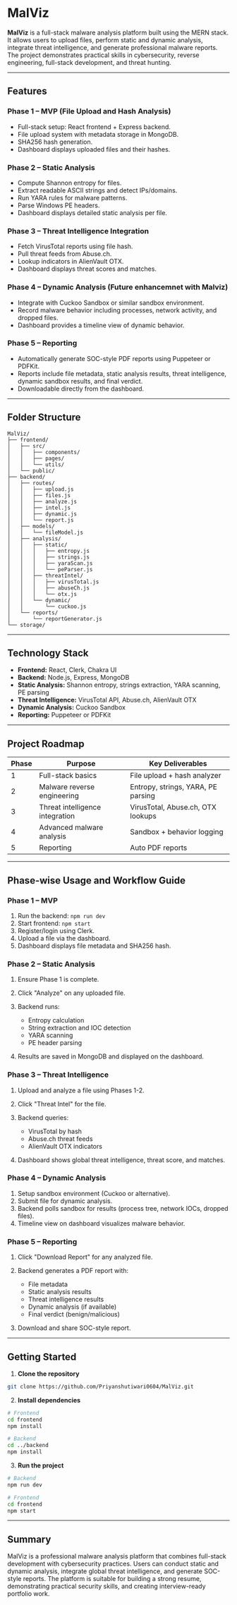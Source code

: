 
# MalViz

**MalViz** is a full-stack malware analysis platform built using the MERN stack. It allows users to upload files, perform static and dynamic analysis, integrate threat intelligence, and generate professional malware reports. The project demonstrates practical skills in cybersecurity, reverse engineering, full-stack development, and threat hunting.

---

## Features

### Phase 1 – MVP (File Upload and Hash Analysis)

* Full-stack setup: React frontend + Express backend.
* File upload system with metadata storage in MongoDB.
* SHA256 hash generation.
* Dashboard displays uploaded files and their hashes.

### Phase 2 – Static Analysis

* Compute Shannon entropy for files.
* Extract readable ASCII strings and detect IPs/domains.
* Run YARA rules for malware patterns.
* Parse Windows PE headers.
* Dashboard displays detailed static analysis per file.

### Phase 3 – Threat Intelligence Integration

* Fetch VirusTotal reports using file hash.
* Pull threat feeds from Abuse.ch.
* Lookup indicators in AlienVault OTX.
* Dashboard displays threat scores and matches.

### Phase 4 – Dynamic Analysis (Future enhancemnet with Malviz)

* Integrate with Cuckoo Sandbox or similar sandbox environment.
* Record malware behavior including processes, network activity, and dropped files.
* Dashboard provides a timeline view of dynamic behavior.

### Phase 5 – Reporting

* Automatically generate SOC-style PDF reports using Puppeteer or PDFKit.
* Reports include file metadata, static analysis results, threat intelligence, dynamic sandbox results, and final verdict.
* Downloadable directly from the dashboard.

---

## Folder Structure

```
MalViz/
├── frontend/              
│   ├── src/
│   │   ├── components/
│   │   ├── pages/
│   │   └── utils/
│   └── public/
├── backend/               
│   ├── routes/
│   │   ├── upload.js
│   │   ├── files.js
│   │   ├── analyze.js
│   │   ├── intel.js
│   │   ├── dynamic.js
│   │   └── report.js
│   ├── models/
│   │   └── fileModel.js
│   ├── analysis/
│   │   ├── static/
│   │   │   ├── entropy.js
│   │   │   ├── strings.js
│   │   │   ├── yaraScan.js
│   │   │   └── peParser.js
│   │   ├── threatIntel/
│   │   │   ├── virusTotal.js
│   │   │   ├── abuseCh.js
│   │   │   └── otx.js
│   │   └── dynamic/
│   │       └── cuckoo.js
│   └── reports/
│       └── reportGenerator.js
└── storage/               
```

---

## Technology Stack

* **Frontend:** React, Clerk, Chakra UI
* **Backend:** Node.js, Express, MongoDB
* **Static Analysis:** Shannon entropy, strings extraction, YARA scanning, PE parsing
* **Threat Intelligence:** VirusTotal API, Abuse.ch, AlienVault OTX
* **Dynamic Analysis:** Cuckoo Sandbox
* **Reporting:** Puppeteer or PDFKit

---

## Project Roadmap

| Phase | Purpose                         | Key Deliverables                   |
| ----- | ------------------------------- | ---------------------------------- |
| 1     | Full-stack basics               | File upload + hash analyzer        |
| 2     | Malware reverse engineering     | Entropy, strings, YARA, PE parsing |
| 3     | Threat intelligence integration | VirusTotal, Abuse.ch, OTX lookups  |
| 4     | Advanced malware analysis       | Sandbox + behavior logging         |
| 5     | Reporting                       | Auto PDF reports                   |



---

## Phase-wise Usage and Workflow Guide

### Phase 1 – MVP

1. Run the backend: `npm run dev`
2. Start frontend: `npm start`
3. Register/login using Clerk.
4. Upload a file via the dashboard.
5. Dashboard displays file metadata and SHA256 hash.

### Phase 2 – Static Analysis

1. Ensure Phase 1 is complete.
2. Click "Analyze" on any uploaded file.
3. Backend runs:

   * Entropy calculation
   * String extraction and IOC detection
   * YARA scanning
   * PE header parsing
4. Results are saved in MongoDB and displayed on the dashboard.

### Phase 3 – Threat Intelligence

1. Upload and analyze a file using Phases 1-2.
2. Click "Threat Intel" for the file.
3. Backend queries:

   * VirusTotal by hash
   * Abuse.ch threat feeds
   * AlienVault OTX indicators
4. Dashboard shows global threat intelligence, threat score, and matches.

### Phase 4 – Dynamic Analysis

1. Setup sandbox environment (Cuckoo or alternative).
2. Submit file for dynamic analysis.
3. Backend polls sandbox for results (process tree, network IOCs, dropped files).
4. Timeline view on dashboard visualizes malware behavior.

### Phase 5 – Reporting

1. Click "Download Report" for any analyzed file.
2. Backend generates a PDF report with:

   * File metadata
   * Static analysis results
   * Threat intelligence results
   * Dynamic analysis (if available)
   * Final verdict (benign/malicious)
3. Download and share SOC-style report.

---

## Getting Started

1. **Clone the repository**

```bash
git clone https://github.com/Priyanshutiwari0604/MalViz.git
```

2. **Install dependencies**

```bash
# Frontend
cd frontend
npm install

# Backend
cd ../backend
npm install
```

3. **Run the project**

```bash
# Backend
npm run dev

# Frontend
cd frontend
npm start
```

---

## Summary

MalViz is a professional malware analysis platform that combines full-stack development with cybersecurity practices. Users can conduct static and dynamic analysis, integrate global threat intelligence, and generate SOC-style reports. The platform is suitable for building a strong resume, demonstrating practical security skills, and creating interview-ready portfolio work.
